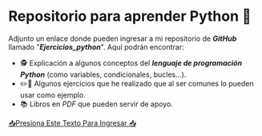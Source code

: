 # **Repositorio para aprender Python 🐍**
Adjunto un enlace donde pueden ingresar a mi repositorio de ***GitHub*** llamado "***Ejercicios_python***". Aquí podrán encontrar:
- 🕵️ Explicación a algunos conceptos del ***lenguaje de programación Python*** (como variables, condicionales, bucles...).
- ✏️📝 Algunos ejercicios que he realizado que al ser comunes lo pueden usar como ejemplo.
- 📚 Libros en _PDF_ que pueden servir de apoyo.

[📥Presiona Este Texto Para Ingresar 📥](https://github.com/Louis-Du/Ejercicios_python)